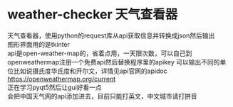 # weather-checker 天气查看器
天气查看器，使用python的request库从api获取信息并转换成json然后输出  
图形界面用的是tkinter  
api是open-weather-map的，省着点用，一天限次数，可以自己到openweathermap注册一个免费api然后替换程序里的apikey
可以输出不同的单位比如说摄氏度华氏度和开尔文，详情见api官网的apidoc  
https://openweathermap.org/current  
正在学习pyqt5然后让gui好看一点  
会把中国天气网的api添加进去，目前只能打英文，中文城市请打拼音  
